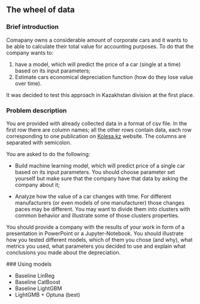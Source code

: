## The wheel of data

### Brief introduction​

​Comapany owns a considerable amount of corporate cars and it wants to be able to calculate their total value for accounting purposes. To do that the company wants to: 

1) have a model, which will predict the price of a car (single at a time) based on its input parameters; 
2) Estimate cars economical depreciation function (how do they lose value over time).​

It was decided to test this approach in Kazakhstan division at the first place.

### Problem description​

You are provided with already collected data in a format of csv file. In the first row there are column names; all the other rows contain data, each row corresponding to one publication on [Kolesa.kz](https://kolesa.kz/) website. The columns are separated with semicolon.​

​You are asked to do the following:​

- Build machine learning model, which will predict price of a single car based on its input parameters. You should choose parameter set yourself but make sure that the company have that data by asking the company about it;​

- Analyze how the value of a car changes with time. For different manufacturers (or even models of one manufacturer) those changes paces may be different. You may want to divide them into clusters with common behavior and illustrate some of those clusters properties.​

​You should provide a company with the results of your work in form of a presentation in PowerPoint or a Jupyter-Notebook. You should illustrate how you tested different models, which of them you chose (and why), what metrics you used, what parameters you decided to use and explain what conclusions you made about the depreciation.​

​​### Using models

- Baseline LinReg
- Baseline CatBoost
- Baseline LightGBM
- LightGMB + Optuna (best)